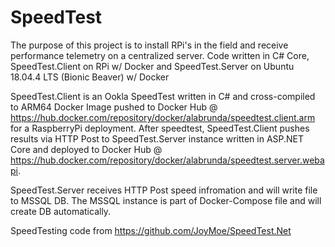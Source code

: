 # SpeedTest
The purpose of this project is to install RPi's in the field and receive performance telemetry on a centralized server.  Code written in C# Core, SpeedTest.Client on RPi w/ Docker and SpeedTest.Server on Ubuntu 18.04.4 LTS (Bionic Beaver) w/ Docker

SpeedTest.Client is an Ookla SpeedTest written in C# and cross-compiled to ARM64 Docker Image pushed to Docker Hub @ https://hub.docker.com/repository/docker/alabrunda/speedtest.client.arm for a RaspberryPi deployment.  After speedtest, SpeedTest.Client pushes results via HTTP Post to SpeedTest.Server instance written in ASP.NET Core and deployed to Docker Hub @ https://hub.docker.com/repository/docker/alabrunda/speedtest.server.webapi.  

SpeedTest.Server receives HTTP Post speed infromation and will write file to MSSQL DB.  The MSSQL instance is part of Docker-Compose file and will create DB automatically.  

SpeedTesting  code from https://github.com/JoyMoe/SpeedTest.Net
